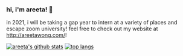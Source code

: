 ### hi, i'm areeta! 🤩

in 2021, i will be taking a gap year to intern at a variety of places and escape zoom university! feel free to check out my website at http://areetawong.com/!

[![areeta's github stats](https://github-readme-stats.vercel.app/api?username=areeta&hide=stars&show_icons=true&count_private=true&title_color=898cae&icon_color=898cae)](https://github.com/anuraghazra/github-readme-stats)
[![top langs](https://github-readme-stats.vercel.app/api/top-langs/?username=areeta&layout=compact&title_color=898cae)](https://github.com/anuraghazra/github-readme-stats)

